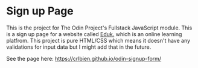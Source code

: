 # Sign up Page
This is the project for The Odin Project's Fullstack JavaScript module. This is a sign up page for a website called [Eduk.](https://crlbien.github.io/odin-signup-form/) which is an online learning platfrom.
This project is pure HTML/CSS which means it doesn't have any validations for input data but I might add that in the future.

See the page here: https://crlbien.github.io/odin-signup-form/
